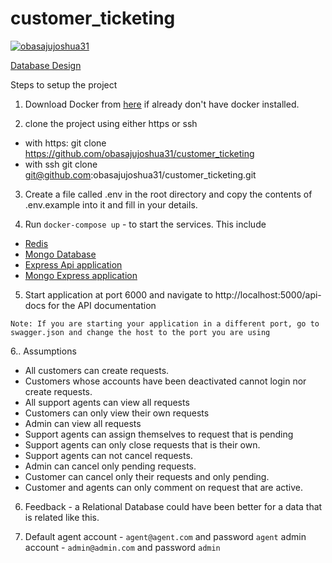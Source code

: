 # customer_ticketing


[![obasajujoshua31](https://circleci.com/gh/obasajujoshua31/customer_ticketing.svg?style=svg)](https://app.circleci.com/pipelines/github/obasajujoshua31/customer_ticketing)



[Database Design](https://dbdesigner.page.link/v1j6cyS1D3syh87z5)


Steps to setup the project

1. Download Docker from [here](https://www.docker.com/products/docker-desktop) if already don't have docker installed.

2. clone the project using either https or ssh
- with https:  git clone https://github.com/obasajujoshua31/customer_ticketing
- with ssh git clone git@github.com:obasajujoshua31/customer_ticketing.git

3. Create a file called .env in the root directory and copy the contents of .env.example into it and fill in your details.
 

4. Run `docker-compose up` - to start the services. This include 

- [Redis](redis.io)
- [Mongo Database](mongodb.com)
- [Express Api application](expressjs.com)
- [Mongo Express application](https://github.com/mongo-express/mongo-express)

5. Start application at port 6000 and navigate to http://localhost:5000/api-docs for the API documentation

`Note: If you are starting your application in a different port, go to swagger.json and change the host to the port you are using`


6.. Assumptions

- All customers can create requests.
- Customers whose accounts have been deactivated cannot login nor create requests.
- All support agents can view all requests
- Customers can only view their own requests
- Admin can view all requests
- Support agents can assign themselves to request that is pending
- Support agents can only close requests that is their own.
- Support agents can not cancel requests.
- Admin can cancel only pending requests.
- Customer can cancel only their requests and only pending.
- Customer and agents can only comment on request that are active.


6. Feedback - a Relational Database could have been better for a data that is related like this. 

7. Default agent account - `agent@agent.com` and password `agent`
            admin account - `admin@admin.com` and password `admin`
